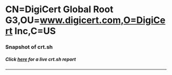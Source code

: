 # CN=DigiCert Global Root G3,OU=www.digicert.com,O=DigiCert Inc,C=US
### Snapshot of crt.sh
##### Click [here](https://crt.sh/?q=Serial_0B6BD03B0892E8FCB4CCEF5CF1143ECB) for a live crt.sh report

---
